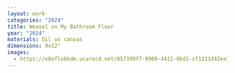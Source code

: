 ```yaml
---
layout: work
categories: "2024"
title: Weasel on My Bathroom Floor
year: "2024"
materials: Oil on canvas
dimensions: 9x12"
images:
  - https://e8eflx6kdm.ucarecd.net/857399f7-9900-4411-9bd1-cf1311d42ea7/-/resize/2400/-/quality/lightest/-/format/auto/
---
```


